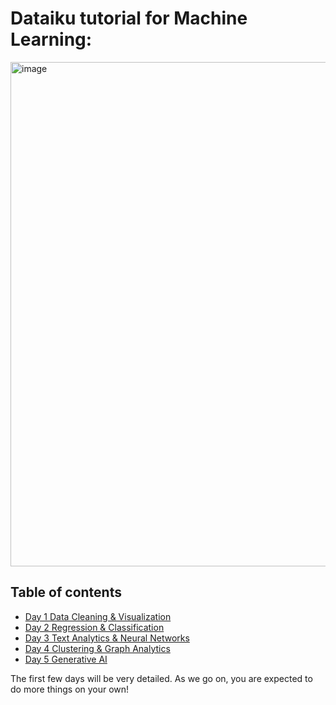 # **Dataiku tutorial for Machine Learning:**

<img width="807" alt="image" src="https://github.com/michalis0/ML_dataiku/assets/28807066/d5f50cfd-0a0b-4f94-b837-ed7476f897ec">


## Table of contents 
* [Day 1 Data Cleaning & Visualization](/Day%201/README.md)
* [Day 2 Regression & Classification](/Day%202/README.md)
* [Day 3 Text Analytics & Neural Networks](/Day%203/README.md)
* [Day 4 Clustering & Graph Analytics](/Day%204/README.md)
* [Day 5 Generative AI](/Day%205/README.md)

The first few days will be very detailed. As we go on, you are expected to do more things on your own!
